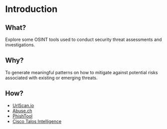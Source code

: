# Introduction

## What?

Explore some OSINT tools used to conduct security threat assessments and investigations.

## Why?

To generate meaningful patterns on how to mitigate against potential risks associated with existing or emerging threats.

## How?

* [UrlScan.io](urlscan.md)
* [Abuse.ch](abuse.md)
* [PhishTool](phishtool.md)
* [Cisco Talos Intelligence](talos.md)

